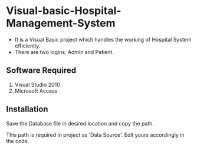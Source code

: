 # Visual-basic-Hospital-Management-System

- It is a Visual Basic project which  handles the working of Hospital System efficiently.
- There are two logins, Admin and Patient.

## Software Required
1. Visual Studio 2010
2. Microsoft Access

## Installation

Save the Database file in desired location and copy the path.

This path is required in project as 'Data Source'. Edit yours accordingly in the code.